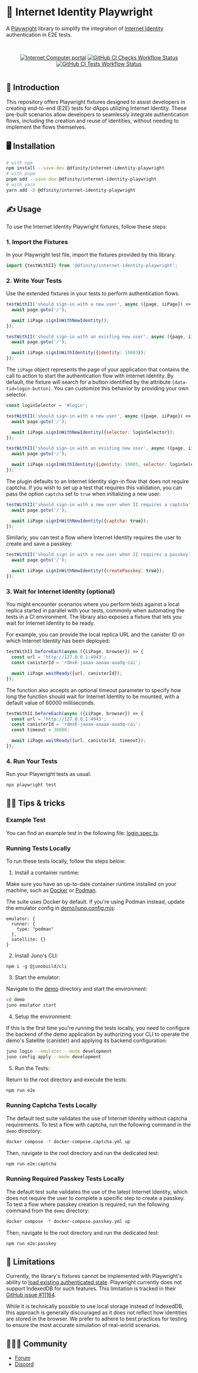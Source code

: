 # 🔐 Internet Identity Playwright

A [Playwright](https://playwright.dev/) library to simplify the integration of [Internet Identity](https://identity.internetcomputer.org) authentication in E2E tests.

<div align="center" style="display:flex;flex-direction:column;">
<br/>

[![Internet Computer portal](https://img.shields.io/badge/Internet-Computer-grey?logo=internet%20computer)](https://internetcomputer.org)
[![GitHub CI Checks Workflow Status](https://img.shields.io/github/actions/workflow/status/dfinity/internet-identity-playwright/checks.yml?logo=github&label=CI%20checks)](https://github.com/dfinity/internet-identity-playwright/actions/workflows/checks.yml)
[![GitHub CI Tests Workflow Status](https://img.shields.io/github/actions/workflow/status/dfinity/internet-identity-playwright/tests.yml?logo=github&label=CI%20tests)](https://github.com/dfinity/internet-identity-playwright/actions/workflows/tests.yml)

</div>

## 🚀 Introduction

This repository offers Playwright fixtures designed to assist developers in creating end-to-end (E2E) tests for dApps utilizing Internet Identity. These pre-built scenarios allow developers to seamlessly integrate authentication flows, including the creation and reuse of identities, without needing to implement the flows themselves.

## 🖥️ Installation

```bash
# with npm
npm install --save-dev @dfinity/internet-identity-playwright
# with pnpm
pnpm add --save-dev @dfinity/internet-identity-playwright
# with yarn
yarn add -D @dfinity/internet-identity-playwright
```

## ✍️ Usage

To use the Internet Identity Playwright fixtures, follow these steps:

### 1. Import the Fixtures

In your Playwright test file, import the fixtures provided by this library.

```javascript
import {testWithII} from '@dfinity/internet-identity-playwright';
```

### 2. Write Your Tests

Use the extended fixtures in your tests to perform authentication flows.

```javascript
testWithII('should sign-in with a new user', async ({page, iiPage}) => {
  await page.goto('/');

  await iiPage.signInWithNewIdentity();
});

testWithII('should sign-in with an existing new user', async ({page, iiPage}) => {
  await page.goto('/');

  await iiPage.signInWithIdentity({identity: 10003});
});
```

The `iiPage` object represents the page of your application that contains the call to action to start the authentication flow with Internet Identity. By default, the fixture will search for a button identified by the attribute `[data-tid=login-button]`. You can customize this behavior by providing your own selector.

```javascript
const loginSelector = '#login';

testWithII('should sign-in with a new user', async ({page, iiPage}) => {
  await page.goto('/');

  await iiPage.signInWithNewIdentity({selector: loginSelector});
});

testWithII('should sign-in with an existing new user', async ({page, iiPage}) => {
  await page.goto('/');

  await iiPage.signInWithIdentity({identity: 10003, selector: loginSelector});
});
```

The plugin defaults to an Internet Identity sign-in flow that does not require captcha. If you wish to set up a test that requires this validation, you can pass the option `captcha` set to `true` when initializing a new user:

```javascript
testWithII('should sign-in with a new user when II requires a captcha', async ({page, iiPage}) => {
  await page.goto('/');

  await iiPage.signInWithNewIdentity({captcha: true});
});
```

Similarly, you can test a flow where Internet Identity requires the user to create and save a passkey:

```javascript
testWithII('should sign in with a new user when II requires a passkey', async ({page, iiPage}) => {
  await page.goto('/');

  await iiPage.signInWithNewIdentity({createPasskey: true});
});
```

### 3. Wait for Internet Identity (optional)

You might encounter scenarios where you perform tests against a local replica started in parallel with your tests, commonly when automating the tests in a CI environment. The library also exposes a fixture that lets you wait for Internet Identity to be ready.

For example, you can provide the local replica URL and the canister ID on which Internet Identity has been deployed:

```javascript
testWithII.beforeEach(async ({iiPage, browser}) => {
  const url = 'http://127.0.0.1:4943';
  const canisterId = 'rdmx6-jaaaa-aaaaa-aaadq-cai';

  await iiPage.waitReady({url, canisterId});
});
```

The function also accepts an optional timeout parameter to specify how long the function should wait for Internet Identity to be mounted, with a default value of 60000 milliseconds.

```javascript
testWithII.beforeEach(async ({iiPage, browser}) => {
  const url = 'http://127.0.0.1:4943';
  const canisterId = 'rdmx6-jaaaa-aaaaa-aaadq-cai';
  const timeout = 30000;

  await iiPage.waitReady({url, canisterId, timeout});
});
```

### 4. Run Your Tests

Run your Playwright tests as usual.

```bash
npx playwright test
```

## 💁‍♂️️ Tips & tricks

### Example Test

You can find an example test in the following file: [login.spec.ts](./e2e/login.spec.ts).

### Running Tests Locally

To run these tests locally, follow the steps below:

1. Install a container runtime:

Make sure you have an up-to-date container runtime installed on your machine, such as [Docker](https://www.docker.com/) or [Podman](https://podman.io/).

The suite uses Docker by default. If you're using Podman instead, update the emulator config in [demo/juno.config.mjs](./demo/juno.config.mjs):

```
emulator: {
  runner: {
    type: "podman"
  },
  satellite: {}
}
```

2. Install Juno's CLI:

```
npm i -g @junobuild/cli
```

3. Start the emulator:

Navigate to the [demo](./demo) directory and start the environment:

```bash
cd demo
juno emulator start
```

4. Setup the environment:

If this is the first time you're running the tests locally, you need to configure the backend of the demo application by authorizing your CLI to operate the demo's Satellite (canister) and applying its backend configuration:

```bash
juno login --emulator --mode development
juno config apply --mode development
```

5. Run the Tests:

Return to the root directory and execute the tests:

```bash
npm run e2e
```

### Running Captcha Tests Locally

The default test suite validates the use of Internet Identity without captcha requirements. To test a flow with captcha, run the following command in the `demo` directory:

```bash
docker compose -f docker-compose.captcha.yml up
```

Then, navigate to the root directory and run the dedicated test:

```bash
npm run e2e:captcha
```

### Running Required Passkey Tests Locally

The default test suite validates the use of the latest Internet Identity, which does not require the user to complete a specific step to create a passkey. To test a flow where passkey creation is required, run the following command from the `demo` directory:

```bash
docker compose -f docker-compose.passkey.yml up
```

Then, navigate to the root directory and run the dedicated test:

```bash
npm run e2e:passkey
```

## 🚧 Limitations

Currently, the library's fixtures cannot be implemented with Playwright's ability to [load existing authenticated state](https://playwright.dev/docs/auth). Playwright currently does not support IndexedDB for such features. This limitation is tracked in their [GitHub issue #11164](https://github.com/microsoft/playwright/issues/11164).

While it is technically possible to use local storage instead of IndexedDB, this approach is generally discouraged as it does not reflect how identities are stored in the browser. We prefer to adhere to best practices for testing to ensure the most accurate simulation of real-world scenarios.

## 🧑‍🤝‍🧑 Community

- [Forum](https://forum.dfinity.org/)
- [Discord](https://discord.internetcomputer.org)
